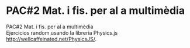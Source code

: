# PAC#2 Mat. i fis. per al a multimèdia
PAC#2 Mat. i fis. per al a multimèdia
<br>
Ejercicios random usando la libreria Physics.js http://wellcaffeinated.net/PhysicsJS/.
